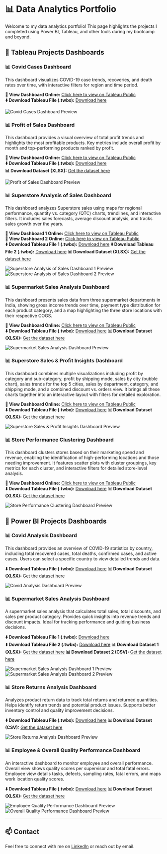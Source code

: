 # 📊 Data Analytics Portfolio

Welcome to my data analytics portfolio! This page highlights the projects I completed using Power BI, Tableau, and other tools during my bootcamp and beyond.

## 🚀 Tableau Projects Dashboards


### 📊 Covid Cases Dashboard
This dashboard visualizes COVID-19 case trends, recoveries, and death rates over time, with interactive filters for region and time period.

**🔗 View Dashboard Online:** [Click here to view on Tableau Public](https://public.tableau.com/app/profile/athanasios.thanos/viz/CaseStudyDashboard3/Dashboard1?publish=yes)  
**⬇️ Download Tableau File (.twbx):** [Download here](dashboards/tableau/covid_case_study.twbx)

![Covid Cases Dashboard Preview](images/tableau/covid_case_study.png)


### 📊 Profit of Sales Dashboard
This dashboard provides a visual overview of total profit trends and highlights the most profitable products. Key metrics include overall profit by month and top-performing products ranked by profit.

**🔗 View Dashboard Online:** [Click here to view on Tableau Public](https://public.tableau.com/app/profile/athanasios.thanos/viz/CaseStudy1Expand/Dashboard1?publish=yes&showOnboarding=true)  
**⬇️ Download Tableau File (.twbx):** [Download here](dashboards/tableau/case_study_1.twbx)  
**📊 Download Dataset (XLSX):** [Get the dataset here](data/tableau/Tableau%20Exercises%20Sample%201.xlsx) 

![Profit of Sales Dashboard Preview](images/tableau/case_study_1.png)


### 📊 Superstore Analysis of Sales Dashboard
This dashboard analyzes Superstore sales using maps for regional performance, quantity vs. category (QTC) charts, trendlines, and interactive filters. It includes sales forecasts, average discount analysis, and tracks sales growth over the years.

**🔗 View Dashboard 1 Online:** [Click here to view on Tableau Public](https://public.tableau.com/app/profile/athanasios.thanos/viz/Book3_17431701257730/Dashboard1?publish=yes)  
**🔗 View Dashboard 2 Online:** [Click here to view on Tableau Public](https://public.tableau.com/app/profile/athanasios.thanos/viz/CaseStudyDashboard4/Dashboard1?publish=yes)  
**⬇️ Download Tableau File 1 (.twbx):** [Download here](dashboards/tableau/superstore_analysis_case_study_1.twbx)
**⬇️ Download Tableau File 2 (.twbx):** [Download here](dashboards/tableau/superstore_analysis_case_study_2.twbx)
**📊 Download Dataset (XLSX):** [Get the dataset here](data/tableau/Sample-Superstore.xlsx) 

![Superstore Analysis of Sales Dashboard 1 Preview](images/tableau/superstore_analysis_1_case_study.png)
![Superstore Analysis of Sales Dashboard 2 Preview](images/tableau/superstore_analysis_2_case_study.png)


### 📊 Supermarket Sales Analysis Dashboard
This dashboard presents sales data from three supermarket departments in India, showing gross income trends over time, payment type distribution for each product category, and a map highlighting the three store locations with their respective COGS.

**🔗 View Dashboard Online:** [Click here to view on Tableau Public](https://public.tableau.com/app/profile/athanasios.thanos/viz/Book4-FirstCaseStudy/Dashboard1?publish=yes)  
**⬇️ Download Tableau File (.twbx):** [Download here](dashboards/tableau/supermarket_case_study.twbx) 
**📊 Download Dataset (XLSX):** [Get the dataset here](data/tableau/supermarket_sales%20.xlsx) 

![Supermarket Sales Analysis Dashboard Preview](images/tableau/supermarket_case_study.png)


### 📊 Superstore Sales & Profit Insights Dashboard
This dashboard combines multiple visualizations including profit by category and sub-category, profit by shipping mode, sales by city (bubble chart), sales trends for the top 5 cities, sales by department, category, and shipping mode, and a combined discount vs. orders view. It brings all these charts together into an interactive layout with filters for detailed exploration.

**🔗 View Dashboard Online:** [Click here to view on Tableau Public](https://public.tableau.com/app/profile/athanasios.thanos/viz/FinalAssignment_17464583865740/Dashboard1?publish=yes)  
**⬇️ Download Tableau File (.twbx):** [Download here](dashboards/tableau/final_assignment.twbx)
**📊 Download Dataset (XLSX):** [Get the dataset here](data/tableau/Tableau%20-%20Final%20Assignment.xlsx)

![Superstore Sales & Profit Insights Dashboard Preview](images/tableau/final_assignment.png)


### 📊 Store Performance Clustering Dashboard
This dashboard clusters stores based on their marketing spend and revenue, enabling the identification of high-performing locations and those needing improvement. It features scatter plots with cluster groupings, key metrics for each cluster, and interactive filters for detailed store-level analysis.

**🔗 View Dashboard Online:** [Click here to view on Tableau Public](https://public.tableau.com/app/profile/athanasios.thanos/viz/Book-Clusters/Sheet1?publish=yes)  
**⬇️ Download Tableau File (.twbx):** [Download here](dashboards/tableau/clustering.twbx)
**📊 Download Dataset (XLSX):** [Get the dataset here](data/tableau/Sheet%201_data.csv)

![Store Performance Clustering Dashboard Preview](images/tableau/clustering.png)


## 🚀 Power BI Projects Dashboards

### 📊 Covid Analysis Dashboard
This dashboard provides an overview of COVID-19 statistics by country, including total recovered cases, total deaths, confirmed cases, and active cases. Users can select a specific country to view detailed trends and data.

**⬇️ Download Tableau File (.twbx):** [Download here](dashboards/power%20bi/covid_analysis.pbix) 
**📊 Download Dataset (XLSX):** [Get the dataset here](data/power%20bi/covid%20analysis)

![Covid Analysis Dashboard Preview](images/power%20bi/covid_analysis.png)


### 📊 Supermarket Sales Analysis Dashboard
A supermarket sales analysis that calculates total sales, total discounts, and sales per product category. Provides quick insights into revenue trends and discount impacts. Ideal for tracking performance and guiding business decisions.

**⬇️ Download Tableau File 1 (.twbx):** [Download here](dashboards/power%20bi/supermarket_analysis_case_study_1.pbix)  
**⬇️ Download Tableau File 2 (.twbx):** [Download here](dashboards/power%20bi/supermarket_analysis_case_study_2.pbix)
**📊 Download Dataset 1 (XLSX):** [Get the dataset here](data/power%20bi/1-Sample%20-%20Superstore.xlsx)
**📊 Download Dataset 2 (CSV):** [Get the dataset here](data/power%20bi/supermarket%20sales.csv)

![Supermarket Sales Analysis Dashboard 1 Preview](images/power%20bi/supermarket_analysis_case_study_1.png)
![Supermarket Sales Analysis Dashboard 2 Preview](images/power%20bi/supermarket_analysis_case_study_2.png)


### 📊 Store Returns Analysis Dashboard
Analyzes product return data to track total returns and returned quantities. Helps identify return trends and potential product issues. Supports better inventory control and quality improvement decisions.

**⬇️ Download Tableau File (.twbx):** [Download here](dashboards/power%20bi/returns-_analysis.pbix) 
**📊 Download Dataset (CSV):** [Get the dataset here](data/power%20bi/returns%20analysis)

![Store Returns Analysis Dashboard Preview](images/power%20bi/returns_analysis.png)


### 📊 Employee & Overall Quality Performance Dashboard
An interactive dashboard to monitor employee and overall performance.
Overall view shows quality scores per supervisor and total fatal errors.
Employee view details tasks, defects, sampling rates, fatal errors, and maps work location quality scores.

**⬇️ Download Tableau File (.twbx):** [Download here](dashboards/power%20bi/final_task.pbix)
**📊 Download Dataset (XLSX):** [Get the dataset here](data/power%20bi/Sample%20Data.xlsx)

![Employee Quality Performance Dashboard Preview](images/power%20bi/final%20assignment/employee_performance.png)
![Overall Quality Performance Dashboard Preview](images/power%20bi/final%20assignment/quality_dashboard.png)


---

## 📫 Contact
Feel free to connect with me on [LinkedIn](https://www.linkedin.com/in/thanasis-thanos-b041091b9/) or reach out by email.

